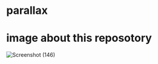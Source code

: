 # parallax
# image about this reposotory 
![Screenshot (146)](https://user-images.githubusercontent.com/80974348/167177018-aecd8f9d-d113-4515-af9b-0088123f69fa.png)
